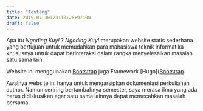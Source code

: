 ```yaml
---
title: "Tentang"
date: 2019-07-30T23:10:26+07:00
draft: false
---
```


Apa itu _Ngoding Kuy!_ ?
_Ngoding Kuy!_ merupakan website statis sederhana yang bertujuan untuk memudahkan para mahasiswa teknik informatika khususnya untuk dapat berinteraksi dalam rangka menyelesaikan masalah satu sama lain.

Website ini menggunakan [Bootstrap](https://getbootstrap.com/ "Pergi ke website Bootstrap") juga Framework [Hugo]([Bootstrap](https://getbootstrap.com/ "Pergi ke website Hugo"). 

Awalnya website ini hanya untuk mengarsipkan dokumentasi perkuliahan author. Namun seriring bertambahnya semester, saya merasa ilmu yang ada harus didiskusikan agar satu sama lainnya dapat memecahkan masalah bersama.

